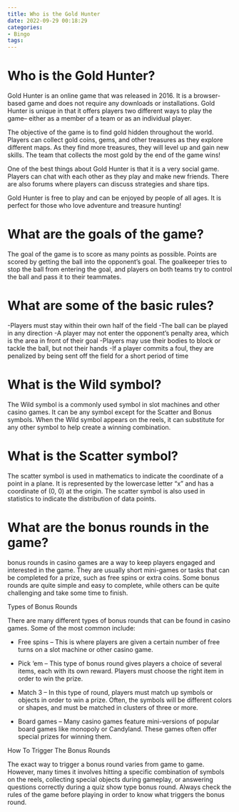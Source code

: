 ```yaml
---
title: Who is the Gold Hunter
date: 2022-09-29 00:18:29
categories:
- Bingo
tags:
---
```



#  Who is the Gold Hunter?

Gold Hunter is an online game that was released in 2016. It is a browser-based game and does not require any downloads or installations. Gold Hunter is unique in that it offers players two different ways to play the game– either as a member of a team or as an individual player.

The objective of the game is to find gold hidden throughout the world. Players can collect gold coins, gems, and other treasures as they explore different maps. As they find more treasures, they will level up and gain new skills. The team that collects the most gold by the end of the game wins!

One of the best things about Gold Hunter is that it is a very social game. Players can chat with each other as they play and make new friends. There are also forums where players can discuss strategies and share tips.

Gold Hunter is free to play and can be enjoyed by people of all ages. It is perfect for those who love adventure and treasure hunting!

#  What are the goals of the game?

The goal of the game is to score as many points as possible. Points are scored by getting the ball into the opponent’s goal. The goalkeeper tries to stop the ball from entering the goal, and players on both teams try to control the ball and pass it to their teammates.

# What are some of the basic rules?

-Players must stay within their own half of the field
-The ball can be played in any direction
-A player may not enter the opponent’s penalty area, which is the area in front of their goal
-Players may use their bodies to block or tackle the ball, but not their hands
-If a player commits a foul, they are penalized by being sent off the field for a short period of time

#  What is the Wild symbol?

The Wild symbol is a commonly used symbol in slot machines and other casino games. It can be any symbol except for the Scatter and Bonus symbols. When the Wild symbol appears on the reels, it can substitute for any other symbol to help create a winning combination.

#  What is the Scatter symbol?

The scatter symbol is used in mathematics to indicate the coordinate of a point in a plane. It is represented by the lowercase letter “x” and has a coordinate of (0, 0) at the origin. The scatter symbol is also used in statistics to indicate the distribution of data points.

#  What are the bonus rounds in the game?

 bonus rounds in casino games are a way to keep players engaged and interested in the game. They are usually short mini-games or tasks that can be completed for a prize, such as free spins or extra coins. Some bonus rounds are quite simple and easy to complete, while others can be quite challenging and take some time to finish.

Types of Bonus Rounds

There are many different types of bonus rounds that can be found in casino games. Some of the most common include:

* Free spins – This is where players are given a certain number of free turns on a slot machine or other casino game.

* Pick ‘em – This type of bonus round gives players a choice of several items, each with its own reward. Players must choose the right item in order to win the prize.

* Match 3 – In this type of round, players must match up symbols or objects in order to win a prize. Often, the symbols will be different colors or shapes, and must be matched in clusters of three or more.

* Board games – Many casino games feature mini-versions of popular board games like monopoly or Candyland. These games often offer special prizes for winning them.

How To Trigger The Bonus Rounds

The exact way to trigger a bonus round varies from game to game. However, many times it involves hitting a specific combination of symbols on the reels, collecting special objects during gameplay, or answering questions correctly during a quiz show type bonus round. Always check the rules of the game before playing in order to know what triggers the bonus round.
